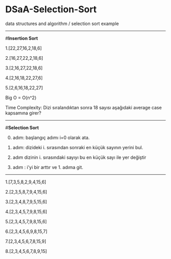 # DSaA-Selection-Sort
data structures and algorithm / selection sort example

-----------------------------------------------------------------------------------------

#**Insertion Sort**

1.[22,27,16,2,18,6]

2.[16,27,22,2,18,6]

3.[2,16,27,22,18,6]

4.[2,16,18,22,27,6]

5.[2,6,16,18,22,27]

Big O = O(n^2)

Time Complexity: Dizi sıralandıktan sonra 18 sayısı aşağıdaki average case kapsamına girer?

-------------------------------------------------------------------------------------------

#**Selection Sort**


0. adım: başlangıç adımı i=0 olarak ata.

1. adım: dizideki i. sırasından sonraki en küçük sayının yerini bul.

2. adım dizinin i. sırasındaki sayıyı bu en küçük sayı ile yer değiştir

3. adım : i’yi bir arttır ve 1. adıma git.

-------------------------

1.[7,3,5,8,2,9,4,15,6]

2.[2,3,5,8,7,9,4,15,6]  

3.[2,3,4,8,7,9,5,15,6]  

4.[2,3,4,5,7,9,8,15,6]

5.[2,3,4,5,7,9,8,15,6]

6.[2,3,4,5,6,9,8,15,7]

7.[2,3,4,5,6,7,8,15,9]

8.[2,3,4,5,6,7,8,9,15]

